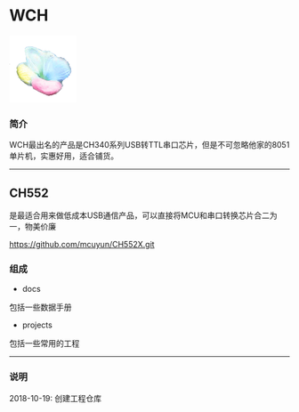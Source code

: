 ﻿
# WCH

[![sites](docs/mcuyun.png)](http://www.mcuyun.com)

### 简介

WCH最出名的产品是CH340系列USB转TTL串口芯片，但是不可忽略他家的8051单片机，实惠好用，适合铺货。

---

## CH552

是最适合用来做低成本USB通信产品，可以直接将MCU和串口转换芯片合二为一，物美价廉

https://github.com/mcuyun/CH552X.git


### 组成

- docs

包括一些数据手册

- projects

包括一些常用的工程

---

### 说明

2018-10-19: 创建工程仓库

